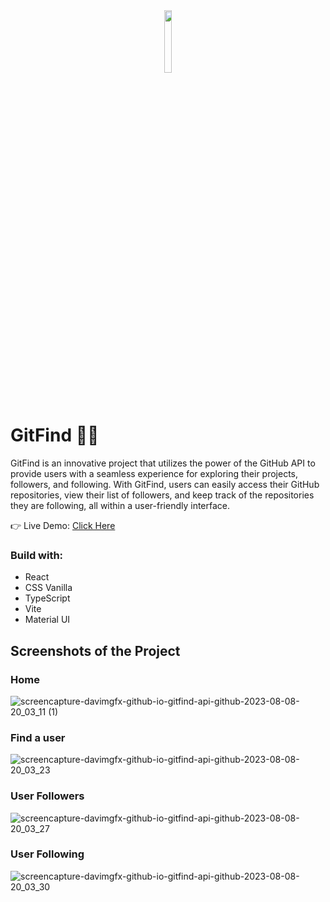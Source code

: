 <div align='center'><img style="width:16%" src='https://github.com/davimgfx/api-github-find/assets/118557337/75056af9-6abf-4373-be2e-18916f4f7b5e'/></div>

# GitFind 🐱‍👤

GitFind is an innovative project that utilizes the power of the GitHub API to provide users with a seamless experience for exploring their projects, followers, and following. With GitFind, users can easily access their GitHub repositories, view their list of followers, and keep track of the repositories they are following, all within a user-friendly interface.

👉 Live Demo: [Click Here](https://davimgfx.github.io/gitfind-api-github/)

### Build with:

 - React <br />
 - CSS Vanilla <br />
 - TypeScript <br />
 - Vite <br />
 - Material UI

## Screenshots of the Project
### Home
![screencapture-davimgfx-github-io-gitfind-api-github-2023-08-08-20_03_11 (1)](https://github.com/davimgfx/gitfind-api-github/assets/118557337/b9d4afb2-b9e3-4641-81f9-2e6f819c7fd4)

### Find a user
![screencapture-davimgfx-github-io-gitfind-api-github-2023-08-08-20_03_23](https://github.com/davimgfx/gitfind-api-github/assets/118557337/af5fea2d-34a4-4944-8a7e-37325e96a07e)

### User Followers
![screencapture-davimgfx-github-io-gitfind-api-github-2023-08-08-20_03_27](https://github.com/davimgfx/gitfind-api-github/assets/118557337/883d1ac0-163d-47ec-bcd3-3604c500a295)

### User Following
![screencapture-davimgfx-github-io-gitfind-api-github-2023-08-08-20_03_30](https://github.com/davimgfx/gitfind-api-github/assets/118557337/ec2137ad-7f21-4f0f-9349-ec2672d16531)
